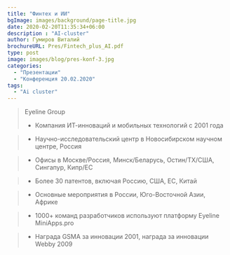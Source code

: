 ```yaml
---
title: "Финтех и ИИ"
bgImage: images/background/page-title.jpg
date: 2020-02-20T11:35:34+06:00
description : "AI-cluster"
author: Гумиров Виталий
brochureURL: Pres/Fintech_plus_AI.pdf
type: post
image: images/blog/pres-konf-3.jpg
categories: 
  - "Презентации"
  - "Конференция 20.02.2020"
tags:
  - "Ai cluster"
---
```


> Eyeline Group
>  
>- Компания ИТ-инноваций и мобильных технологий с 2001 года

>- Научно-исследовательский центр в Новосибирском научном центре, Россия

>- Офисы в Москве/Россия, Минск/Беларусь, Остин/ТХ/США, Сингапур, Кипр/ЕС

>- Более 30 патентов, включая Россию, США, ЕС, Китай

>- Основные мероприятия в России, Юго-Восточной Азии, Африке

>- 1000+ команд разработчиков используют платформу Eyeline MiniApps.pro

>- Награда GSMA за инновации 2001, награда за инновации Webby 2009